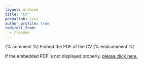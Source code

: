 ```yaml
---
layout: archive
title: "CV"
permalink: /cv/
author_profile: true
redirect_from:
  - /resume
---
```


{% comment %} 
    Embed the PDF of the CV
{% endcomment %}

If the embedded PDF is not displayed properly, <a href="https://www.dropbox.com/s/inz24iyztdxg738/nicole_jackson_cv.pdf?dl=0" target="_blank">please click here.</a>

<object data="{{ site.url }}{{ site.baseurl }}/files/nicole_jackson_cv.pdf" width="1000" height="1000" type="application/pdf"></object>

